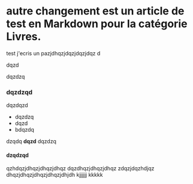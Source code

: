 # autre changement est un article de test en Markdown pour la catégorie Livres.

test j'ecris un pazjdhqzjdqzjdqzjdqz
d

dqzd

dqzdzq

### dqzdzqd
dqzdqzd

- dqzdzq
- dqzd
- bdqzdq

dzqdq **dqzd** dqzdzq

#### dzqdzqd


qzhdqzjdhqzjdhqzjdhqz
dqzdhqzjdhqzjdhqz
zdqzjdqzhdjqz
dhqzjdhqzjdhqzjdhqzjdhjdh
kjjjjjj
kkkkk
